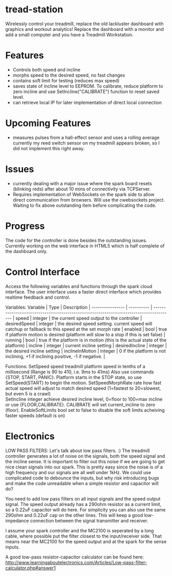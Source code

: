 tread-station
=============

Wirelessly control your treadmill, replace the old lackluster dashboard with graphics and workout analytics! Replace the dashboard with a monitor and add a small computer and you have a Treadmill Workstation.

Features
========
  * Controls both speed and incline
  * morphs speed to the desired speed, no fast changes
  * contains soft limit for testing (reduces max speed)
  * saves state of incline level to EEPROM. To calibrate, reduce platform to zero incline and use SetIncline("CALIBRATE") function to reset saved level.
  * can retrieve local IP for later implementation of direct local connection

Upcoming Features
=================
  * measures pulses from a hall-effect sensor and uses a rolling average
        currently my reed switch sensor on my treadmill appears broken, so I did not implement this right away.

Issues
======
  * currently dealing with a major issue where the spark board resets (blinking reds) after about 10 mins of connectivity
    via TCPServer.
  * Requires implementation of WebSockets on the spark side to allow direct communication from browsers. Will use the
    cwebsockets project. Waiting to fix above outstanding item before complicating the code.

Progress
========

The code for the controller is done besides the outstanding issues. Currently working on the web interface in HTML5 which
is half complete of the dashboard only.

Control Interface
=================

Access the following variables and functions through the spark cloud interface. The user interface uses a faster direct 
interface which provides realtime feedback and control.

Variables:
   Variable         | Type       | Description                                                                             |
   ---------------- | ---------- | --------------------------------------------------------------------------------------- |
    speed           | integer    | the current speed output to the controller |
    desiredSpeed    | integer    | the desired speed setting. current speed will catchup or fallback to this speed at the set morph rate |
    enabled         | bool       | true if platform motion is desired (platform will slow to a stop if this is set false) |
    running         | bool       | true if the platform is in motion (this is the actual state of the platform)           |
    incline         | integer    | current incline setting |
    desiredIncline  | integer    | the desired incline setting |
    inclineInMotion | integer    | 0 if the platform is not inclining, +1 if inclining positive, -1 if negative. |


Functions:
    SetSpeed            speed       treadmill platform speed in tenths of a millisecond (Range is 90 to 410, i.e. 9ms
                                    to 41ms) Also use commands {STOP, START, PANIC}. Platform starts in the STOP state,
                                    so use SetSpeed(START) to begin the motion.
    SetSpeedMorphRate   rate        how fast actual speed will adjust to match desired speed (1=fastest to 20=slowest, 
                                    but even 5 is a crawl)    
    SetIncline          integer     achieve desired incline level, 0=floor to 100=max incline or use {FLOOR,CALIBRATE}.
                                    CALIBRATE will set current_incline to zero (floor).
    EnableSoftLimits    bool        set to false to disable the soft limits acheiving faster speeds (default is on)

Electronics
===========

LOW PASS FILTERS:
  Let's talk about low pass filters. :)  The treadmill controller generates a lot of noise on the signals, both the speed
  signal and the incline sense. It is important to filter out this noise if we are going to get nice clean signals into
  our spark. This is pretty easy since the noise is of a high frequency and our signals are all well under 1kHz. We could
  use complicated code to debounce the inputs, but why risk introducing bugs and make the code unreadable when a simple
  resistor and capacitor will do?
  
  You need to add low pass filters on all input signals and the speed output signal. The speed output already has a 290ohm
  resistor as a current limit, so a 0.22uF capacitor will do here. For simplicity you can also use the same 290ohm and 0.22uF
  cap on the other lines. This will keep a good low-impedance connection between the signal transmitter and receiver.
  
  I assume your spark controller and the MC2100 is seperated by a long cable, where possible put the filter closest to the
  input/receiver side. That means near the MC2100 for the speed output and at the spark for the sense inputs.
  
  A good low-pass resistor-capacitor calculator can be found here:
  http://www.learningaboutelectronics.com/Articles/Low-pass-filter-calculator.php#answer1
  
